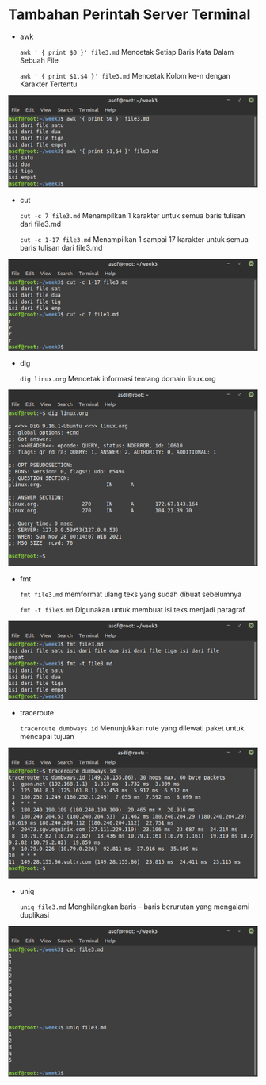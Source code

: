 # Tambahan Perintah Server Terminal

-   awk

    `awk ' { print $0 }' file3.md` Mencetak Setiap Baris Kata Dalam Sebuah File

    `awk ' { print $1,$4 }' file3.md` Mencetak Kolom ke-n dengan Karakter Tertentu

![gambar 1](assets/awk.png)

-   cut

    `cut -c 7 file3.md` Menampilkan 1 karakter untuk semua baris tulisan dari file3.md

    `cut -c 1-17 file3.md` Menampilkan 1 sampai 17 karakter untuk semua baris tulisan dari file3.md

![gambar 2](assets/cut.png)

-   dig

    `dig linux.org` Mencetak informasi tentang domain linux.org

![gambar 3](assets/dig.png)

-   fmt

    `fmt file3.md` memformat ulang teks yang sudah dibuat sebelumnya

    `fmt -t file3.md` Digunakan untuk membuat isi teks menjadi paragraf

![gambar 4](assets/fmt.png)

-   traceroute

    `traceroute dumbways.id` Menunjukkan rute yang dilewati paket untuk mencapai tujuan

![gambar 5](assets/traceroute.png)

-   uniq

    `uniq file3.md` Menghilangkan baris – baris berurutan yang mengalami duplikasi

![gambar 6](assets/uniq.png)
